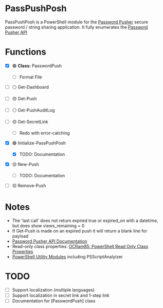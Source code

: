 # PassPushPosh

PassPushPosh is a PowerShell module for the [Password Pusher](/pglombardo/PasswordPusher) secure password / string sharing application. It fully enumerates the [Password Pusher API](https://pwpush.com/api)

# Functions

- [X] 🟢 **Class:** PasswordPush
  - [ ] Format File
- [ ] ⚪️ Get-Dashboard
- [ ] 🟡 Get-Push
- [ ] ⚪️ Get-PushAuditLog
- [ ] 🟡 Get-SecretLink
  - [ ] Redo with error-catching
- [X] 🟢 Initialize-PassPushPosh
  - [X] TODO: Documentation
- [X] 🟡 New-Push
  - [ ] TODO: Documentation
- [ ] 🟡 Remove-Push



# Notes

- The 'last call' does not return expired true or expired_on with a datetime, but does show views_remaining = 0
- If Get-Push is made on an expired push it will return a blank line for payload
- [Password Pusher API Documentation](https://pwpush.com/api/1.0.en.html)
- Read-only class properties: [OCRam85:  PowerShell Read Only Class Properties](https://ocram85.com/posts/pwsh-read-only-class-properties/)
- [PowerShell Utility Modules](https://learn.microsoft.com/en-us/powershell/utility-modules/overview?view=ps-modules) including PSScriptAnalyizer

# TODO

- [ ] Support localization (multiple languages)
- [ ] Support localization in secret link and 1-step link
- [ ] Documentation for [PasswordPush] class
